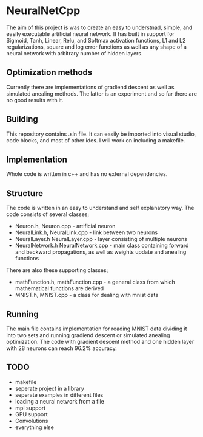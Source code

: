 # NeuralNetCpp

The aim of this project is was to create an easy to understnad, simple, and easily executable artificial neural network. 
It has built in support for Sigmoid, Tanh, Linear, Relu, and Softmax activation functions, L1 and L2 regularizations, square and log error functions as well as any shape of a neural network with arbitrary number of hidden layers.

## Optimization methods

Currently there are implementations of gradiend descent as well as simulated anealing methods. The latter is an experiment and so far there are no good results with it.


## Building

This repository contains .sln file. It can easily be imported into visual studio, code blocks, and most of other ides. I will work on including a makefile.

## Implementation

Whole code is written in c++ and has no external dependencies.

## Structure

The code is written in an easy to understand and self explanatory way. The code consists of several classes;
* Neuron.h, Neuron.cpp - artificial neuron
* NeuralLink.h, NeuralLink.cpp - link between two neurons
* NeuralLayer.h NeuralLayer.cpp - layer consisting of multiple neurons
* NeuralNetwork.h NeuralNetwork.cpp - main class containing forward and backward propagations, as well as weights update and anealing functions

There are also these supporting classes;
* mathFunction.h, mathFunction.cpp - a general class from which mathematical functions are derived
* MNIST.h, MNIST.cpp - a class for dealing with mnist data

## Running

The main file contains implementation for reading MNIST data dividing it into two sets and running gradiend descent or simulated anealing optimization.
The code with gradient descent method and one hidden layer with 28 neurons can reach 96.2% accuracy.

## TODO
* makefile
* seperate project in a library
* seperate examples in different files
* loading a neural network from a file
* mpi support
* GPU support
* Convolutions
* everything else
